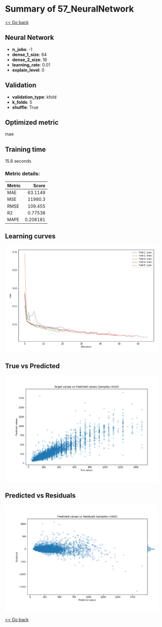 # Summary of 57_NeuralNetwork

[<< Go back](../README.md)


## Neural Network
- **n_jobs**: -1
- **dense_1_size**: 64
- **dense_2_size**: 16
- **learning_rate**: 0.01
- **explain_level**: 0

## Validation
 - **validation_type**: kfold
 - **k_folds**: 5
 - **shuffle**: True

## Optimized metric
mae

## Training time

15.8 seconds

### Metric details:
| Metric   |        Score |
|:---------|-------------:|
| MAE      |    63.1149   |
| MSE      | 11980.3      |
| RMSE     |   109.455    |
| R2       |     0.77538  |
| MAPE     |     0.206181 |



## Learning curves
![Learning curves](learning_curves.png)
## True vs Predicted

![True vs Predicted](true_vs_predicted.png)


## Predicted vs Residuals

![Predicted vs Residuals](predicted_vs_residuals.png)



[<< Go back](../README.md)
